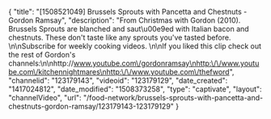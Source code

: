 {
    "title": "[1508521049] Brussels Sprouts with Pancetta and Chestnuts - Gordon Ramsay",
    "description": "From Christmas with Gordon (2010). Brussels Sprouts are blanched and saut\u00e9ed with Italian bacon and chestnuts. These don't taste like any sprouts you've tasted before. \n\nSubscribe for weekly cooking videos. \n\nIf you liked this clip check out the rest of Gordon's channels:\n\nhttp:\/\/www.youtube.com\/gordonramsay\nhttp:\/\/www.youtube.com\/kitchennightmares\nhttp:\/\/www.youtube.com\/thefword",
    "channelid": "123179143",
    "videoid": "123179129",
    "date_created": "1417024812",
    "date_modified": "1508373258",
    "type": "captivate",
    "layout": "channelVideo",
    "url": "\/food-network\/brussels-sprouts-with-pancetta-and-chestnuts-gordon-ramsay\/123179143-123179129"
}